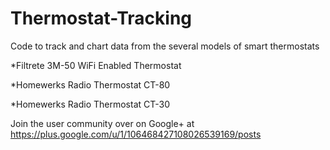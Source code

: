 Thermostat-Tracking
===================

Code to track and chart data from the several models of smart thermostats

*Filtrete 3M-50 WiFi Enabled Thermostat

*Homewerks Radio Thermostat CT-80

*Homewerks Radio Thermostat CT-30

Join the user community over on Google+ at https://plus.google.com/u/1/106468427108026539169/posts
